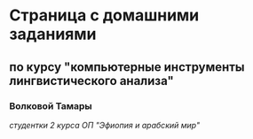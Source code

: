 # Страница с домашними заданиями 
## по курсу "компьютерные инструменты лингвистического анализа" 
### Волковой Тамары
*студентки 2 курса ОП "Эфиопия и арабский мир"*
